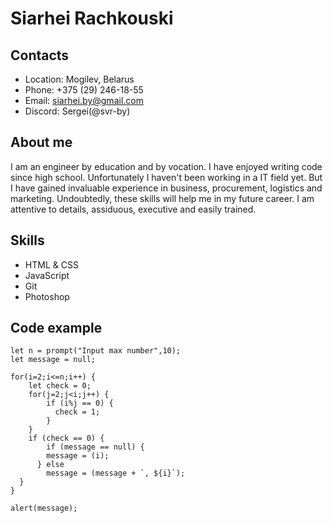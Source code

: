 # Siarhei Rachkouski

## Contacts
* Location: Mogilev, Belarus
* Phone: +375 (29) 246-18-55
* Email: siarhei.by@gmail.com
* Discord: Sergei(@svr-by)

## About me
I am an engineer by education and by vocation. I have enjoyed writing code since high school. Unfortunately I haven't been working in a IT field yet. But I have gained invaluable experience in business, procurement, logistics and marketing. Undoubtedly, these skills will help me in my future career. I am attentive to details, assiduous, executive and easily trained.

## Skills
* HTML & CSS
* JavaScript 
* Git
* Photoshop

## Code example
```
let n = prompt("Input max number",10);
let message = null;

for(i=2;i<=n;i++) {
    let check = 0;
	for(j=2;j<i;j++) {
        if (i%j == 0) {
          check = 1;
        }
    }
    if (check == 0) {
    	if (message == null) {
      	message = (i);
      } else
    	message = (message + `, ${i}`);
  }
}

alert(message);
```